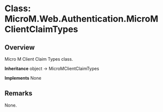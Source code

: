 # Class: MicroM.Web.Authentication.MicroMClientClaimTypes
## Overview
Micro M Client Claim Types class.

**Inheritance**
object -> MicroMClientClaimTypes

**Implements**
None

## Remarks
None.

